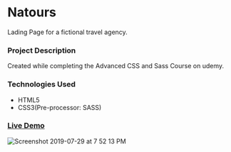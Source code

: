 # Natours
Lading Page for a fictional travel agency. 

### Project Description
Created while completing the Advanced CSS and Sass Course on udemy.

### Technologies Used
- HTML5
- CSS3(Pre-processor: SASS)

### [Live Demo](https://natours-5b882.web.app/)



![Screenshot 2019-07-29 at 7 52 13 PM](https://user-images.githubusercontent.com/43543486/62056086-86bea880-b23a-11e9-82f0-cf48e47f41f2.png)
